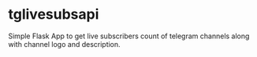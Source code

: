 # tglivesubsapi
Simple Flask App to get live subscribers count of telegram channels along with channel logo and description.
